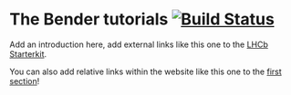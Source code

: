 # The Bender tutorials [![Build Status](https://travis-ci.org/lhcb/bender-tutorials.svg?branch=master)](https://travis-ci.org/lhcb/bender-tutorials)

Add an introduction here, add external links like this one to the [LHCb Starterkit][starterkit].

You can also add relative links within the website like this one to the [first section](getting-started)!

[starterkit]: https://lhcb.github.io/starterkit
[first-analysis-steps]: https://lhcb.github.io/starterkit-lessons/first-analysis-steps/
